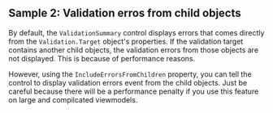 ## Sample 2: Validation erros from child objects

By default, the `ValidationSummary` control displays errors that comes directly from the `Validation.Target` object's properties. 
If the validation target contains another child objects, the validation errors from those objects are not displayed.
This is because of performance reasons.

However, using the `IncludeErrorsFromChildren` property, you can tell the control to display validation errors event from the 
child objects. Just be careful because there will be a performance penalty if you use this feature on large and compilcated viewmodels.